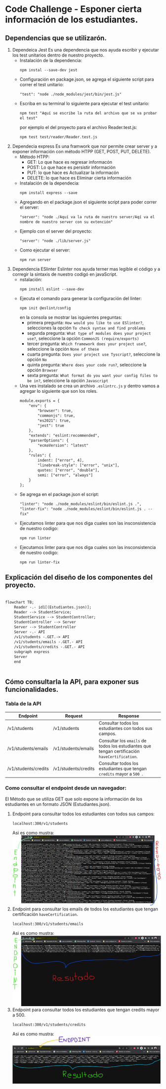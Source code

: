 # Code Challenge - Esponer cierta información de los estudiantes.

## Dependencias que se utilizarón.
1. Dependeica Jest
    Es una dependencia que nos ayuda escribir y ejecutar los test unitarios dentro de nuestro proyecto.
    * Instalación de la dependencia:
      ```
      npm instal --save-dev jest
      ```
    * Configuración en package.json, se agrega el siguiente script para correr el test unitario:
      ```
      "test": "node ./node_modules/jest/bin/jest.js"
      ```
    * Escriba  en su terminal lo siguiente para ejecutar el test unitario:
      ```
      npm test "Aquí se escribe la ruta del archivo que se va probar el test"
      ```
      por ejemplo el del proyecto para el archivo Reader.test.js:
      ```
      npm test test/reader/Reader.test.js
      ```
2. Dependecia express
    Es una framwork que nor permite crear server y a exponer información con método HTPP (GET, POST, PUT, DELETE).
    * Método HTPP:
        - GET: Lo que hace es regresar informacón
        - POST: Lo que hace es persistir información
        - PUT: lo que hace es Actualizar la informacón
        - DELETE: lo que hace es Eliminar cierta información
    * Instalación de la dependecia:
        ```
        npm install express --save
        ```
    * Agregando en el package.json el siguiente script para poder correr el server:
        ```
        "server": "node ./Aquí va la ruta de nuestro server/Aqí va el nombre de nuestro server con su extención"
        ```
    * Ejemplo con el server del proyecto:
        ```
        "server": "node ./lib/server.js"
        ```
    * Como ejecutar el server:
        ```
        npm run server
        ```
3. Dependencia ESlinter
    Eslinter nos ayuda terner mas legible el código y a corregir la sintaxis de nuestro codigó en javaScript.
    *   nstalación:
         ```
        npm install eslint --save-dev
        ```
    *   Ejecuta el comando para generar la configuración del linter:
         ```
        npm init @eslint/config
        ```
        en la consola se mostrar las isguientes preguntas:
        * primera pregunta: `How would you like to use ESlinter?`, selecciones la opción `To check syntax and find problems`
         * segunda pregunta: `What type of modules does your project use?`, seleccione la opción `CommonJS (require/exports)`
        * tercer pregunta: `Which framework does your project use?`, seleccione la opción `None of these`
        * cuarta pregunta: `Does your project use Tyscript?`, seleccione la opción `No`
        * quinta pregunta: `Where does your code run?`, seleccione la opción `Browser`
        * sexta pregunta: `What format do you want your config files to be in?`, seleccione la opción `Javascript`
    *   Una ves instalado se crea un archivo `.eslintrc.js` y dentro vamos a agregar lo siguiente que son los roles.
        ```
        module.exports = {
            "env": {
                "browser": true,
                "commonjs": true,
                "es2021": true,
                "jest": true
            },
            "extends": "eslint:recommended",
            "parserOptions": {
                "ecmaVersion": "latest"
            },
            "rules": {
                indent: ["error", 4],
                "linebreak-style": ["error", "unix"],
                quotes: ["error", "double"],
                semi: ["error", "always"]
            }
        };
        ```
    *   Se agrega en el package.json el script:
         ```
        "linter": "node ./node_modules/eslint/bin/eslint.js .",
        "linter-fix": "node ./node_modules/eslint/bin/eslint.js . --fix"
        ```
    *   Ejecutamos linter para que nos diga cuales son las insconsistencia de nuestro codigo:
         ```
         npm run linter
        ```
    *   Ejecutamos linter para que nos diga cuales son las insconsistencia de nuestro codigo:
         ```
         npm run linter-fix
        ```

## Explicación del diseño de los componentes del proyecto.
```mermaid

flowchart TB;
    Reader -.- id1[(Estudiantes.json)];
    Reader --> StudentService;
    StudentService --> StudentController;
    StudentController --> Server
    Server --> StudentController
    Server -.- API
    /v1/students -.GET.-> API
    /v1/students/emails -.GET.- API
    /v1/students/credits -.GET.- API
    subgraph express
    Server
    end
    
```
## Cómo consultarla la API, para exponer sus funcionalidades.

### Tabla de la API

| Endpoint | Request | Response
| ----- | ----- | ----- |
| /v1/students | /v1/students | Consultar todos los estudiantes con todos sus campos. |
| /v1/students/emails | /v1/students/emails | Consultar los `emails` de todos los estudiantes que tengan certificación `haveCertification`. |
| /v1/students/credits | /v1/students/credits | Consultar todos los estudiantes que tengan `credits` mayor a `500 `. |

### Como consultar el endpoint desde un navegador:
El Método que se utiliza GET que solo expone la información de los estudiantes en un formato JSON (Estudiantes.json).
1.  Endpoint para consultar todos los estudiantes con todos sus campos:
    ```
    localhost:300/v1/students
    ```
    Asi es como mustra:
    ![Todos los estudiantes](./img/Students.png)
2. Endpoint para consultar los emails de todos los estudiantes que tengan certificación `haveCertification`.
    ```
    localhost:300/v1/students/emails
    ```
    Asi es como mustra:
    ![Todos los estudiantes](./img/Email.png)
3. Endpoint para consultar todos los estudiantes que tengan credits mayor a 500.
    ```
    localhost:300/v1/students/credits
    ```
    Asi es como mustra:
    ![Todos los estudiantes](./img/Credits.png)